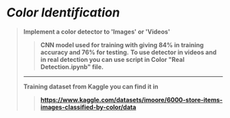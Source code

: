 # ***Color Identification***
> **Implement a color detector to 'Images' or 'Videos'**
>> **CNN model used for training with giving 84% in training accuracy and 76% for testing.**
>> **To use detector in videos and in real detection you can use script in Color "Real Detection.ipynb" file.**
>
> ------
> 
> **Training dataset from Kaggle you can find it in**
>>**https://www.kaggle.com/datasets/imoore/6000-store-items-images-classified-by-color/data**
